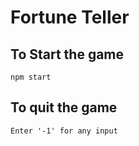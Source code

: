 # Fortune Teller

## To Start the game
``` shell
npm start 
```

## To quit the game
``` shell
Enter '-1' for any input
```
